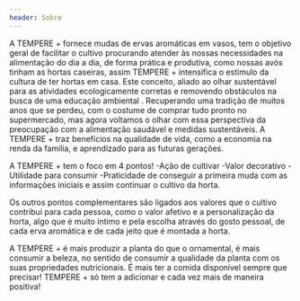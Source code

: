 ```yaml
---
header: Sobre 
---
```

 
A TEMPERE + fornece mudas de ervas aromáticas em vasos, tem o objetivo geral de facilitar o cultivo procurando atender às nossas necessidades na alimentação do dia a dia, de forma prática e produtiva, como nossas avós tinham as hortas caseiras, assim TEMPERE + intensifica o estimulo da cultura de ter hortas em casa. Este conceito, aliado ao olhar sustentável para as atividades ecologicamente corretas e removendo obstáculos na busca de uma educação ambiental . Recuperando uma tradição de muitos anos que se perdeu, com o costume de comprar tudo pronto no supermercado, mas agora voltamos o olhar com essa perspectiva da preocupação com a alimentação saudável e medidas sustentáveis. A TEMPERE + traz benefícios na qualidade de vida, como a economia na renda da família, e aprendizado para as futuras gerações. 

A TEMPERE + tem o foco em 4 pontos! 
-Ação de cultivar 
-Valor decorativo
-Utilidade para consumir
-Praticidade de conseguir a primeira muda com as informações iniciais e assim continuar o cultivo da horta.

Os outros pontos complementares são ligados aos valores que o cultivo contribui para cada pessoa, como o valor afetivo e a personalização da horta, algo que é muito íntimo e pela escolha através do gosto pessoal, de cada erva aromática e de cada jeito que é montada a horta. 

A TEMPERE + é mais produzir a planta do que o ornamental, é mais consumir a beleza, no sentido de consumir a qualidade da planta com os suas propriedades nutricionais. 
É mais ter a comida disponível sempre que precisar! 
TEMPERE + só tem a adicionar e cada vez mais de maneira positiva! 
